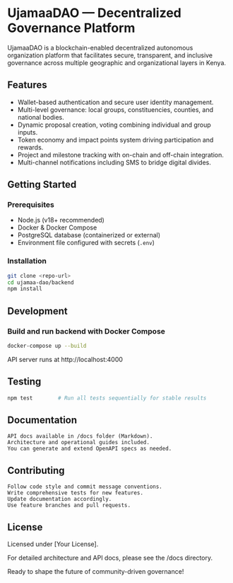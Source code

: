 

# UjamaaDAO — Decentralized Governance Platform

UjamaaDAO is a blockchain-enabled decentralized autonomous organization platform that facilitates secure, transparent, and inclusive governance across multiple geographic and organizational layers in Kenya.

## Features

- Wallet-based authentication and secure user identity management.
- Multi-level governance: local groups, constituencies, counties, and national bodies.
- Dynamic proposal creation, voting combining individual and group inputs.
- Token economy and impact points system driving participation and rewards.
- Project and milestone tracking with on-chain and off-chain integration.
- Multi-channel notifications including SMS to bridge digital divides.

## Getting Started

### Prerequisites

- Node.js (v18+ recommended)
- Docker & Docker Compose
- PostgreSQL database (containerized or external)
- Environment file configured with secrets (`.env`)

### Installation

```bash
git clone <repo-url>
cd ujamaa-dao/backend
npm install
```

## Development

### Build and run backend with Docker Compose
```bash
docker-compose up --build
```
API server runs at http://localhost:4000

## Testing
```bash
npm test        # Run all tests sequentially for stable results
```

## Documentation

    API docs available in /docs folder (Markdown).
    Architecture and operational guides included.
    You can generate and extend OpenAPI specs as needed.

## Contributing

    Follow code style and commit message conventions.
    Write comprehensive tests for new features.
    Update documentation accordingly.
    Use feature branches and pull requests.

## License

Licensed under [Your License].

For detailed architecture and API docs, please see the /docs directory.

Ready to shape the future of community-driven governance!